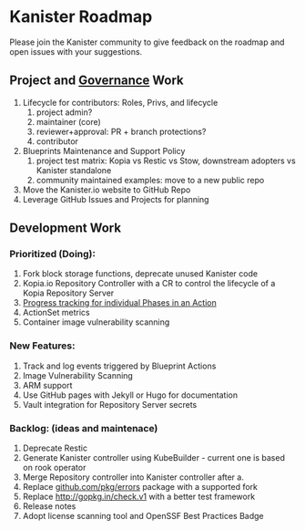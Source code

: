 # Kanister Roadmap

Please join the Kanister community to give feedback on the roadmap
 and open issues with your suggestions.

## Project and [Governance](Governance.md) Work

1. Lifecycle for contributors: Roles, Privs, and lifecycle
   1. project admin?
   2. maintainer (core)
   3. reviewer+approval: PR + branch protections?
   4. contributor
2. Blueprints Maintenance and Support Policy
   1. project test matrix: Kopia vs Restic vs Stow, downstream adopters vs Kanister standalone
   2. community maintained examples: move to a new public repo
3. Move the Kanister.io website to GitHub Repo
4. Leverage GitHub Issues and Projects for planning

## Development Work

### Prioritized (Doing):

1. Fork block storage functions, deprecate unused Kanister code
2. Kopia.io Repository Controller with a CR to control the lifecycle of a Kopia Repository Server
3. [Progress tracking for individual Phases in an Action](https://github.com/kanisterio/kanister/blob/master/design/progress-tracking.md)
4. ActionSet metrics
5. Container image vulnerability scanning

### New Features:

1. Track and log events triggered by Blueprint Actions
2. Image Vulnerability Scanning
3. ARM support
4. Use GitHub pages with Jekyll or Hugo for documentation
5. Vault integration for Repository Server secrets

### Backlog: (ideas and maintenace)

1. Deprecate Restic
2. Generate Kanister controller using KubeBuilder - current one is based on rook operator
3. Merge Repository controller into Kanister controller after a.
4. Replace [github.com/pkg/errors](http://github.com/pkg/errors) package with a supported fork
5. Replace http://gopkg.in/check.v1 with a better test framework
6. Release notes
7. Adopt license scanning tool and OpenSSF Best Practices Badge
